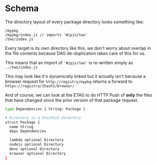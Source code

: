 
# Schema

The directory layout of every package directory looks something like:

```
/mypkg
/mypkg/index.js // imports '#ipjs/two'
/two/index.js
```

Every target is its own directory like this, we don't worry about
overlap in the file contents because DAG de-duplication takes care of this
for us.

This means that an import of `'#ipjs/two'` is re-written simply as `../two/index.js`

This may look like it's dynamically linked but it actually isn't because a browser
request for `http://registry/mypkg` returns a forward to `https://registry/{hash}/browser/`

And of course, we can look at the ETAG to do HTTP Push of **only** the files that have
changed since the prior version of that package request.

```sh
type Dependencies { String: Package }

# Directory is a UnixFSv2 directory
struct Package {
  name String
  deps Dependencies

  lambda optional Directory
  nodejs optional Directory
  deno optional Directory
  browser optional Directory
}
```
